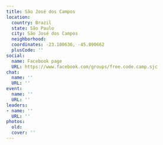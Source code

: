 ```yaml
---
title: São José dos Campos
location:
  country: Brazil
  state: São Paulo
  city: São José dos Campos
  neighborhood: 
  coordinates: -23.180636, -45.890662
  plusCode: ''
social:
  name: Facebook page
  URL: https://www.facebook.com/groups/free.code.camp.sjc
chat:
  name: ''
  URL: ''
event:
  name: ''
  URL: ''
leaders:
- name: ''
  URL: ''
photos:
  old: 
  cover: ''
---
```

